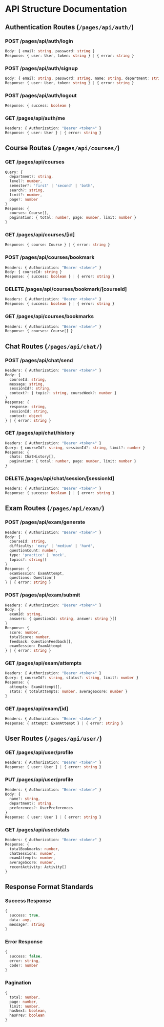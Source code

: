 # API Structure Documentation

## Authentication Routes (`/pages/api/auth/`)

### POST /pages/api/auth/login
```typescript
Body: { email: string, password: string }
Response: { user: User, token: string } | { error: string }
```

### POST /pages/api/auth/signup
```typescript
Body: { email: string, password: string, name: string, department: string, studentId?: string }
Response: { user: User, token: string } | { error: string }
```

### POST /pages/api/auth/logout
```typescript
Response: { success: boolean }
```

### GET /pages/api/auth/me
```typescript
Headers: { Authorization: "Bearer <token>" }
Response: { user: User } | { error: string }
```

## Course Routes (`/pages/api/courses/`)

### GET /pages/api/courses
```typescript
Query: { 
  department?: string, 
  level?: number, 
  semester?: 'first' | 'second' | 'both',
  search?: string,
  limit?: number,
  page?: number
}
Response: { 
  courses: Course[], 
  pagination: { total: number, page: number, limit: number }
}
```

### GET /pages/api/courses/[id]
```typescript
Response: { course: Course } | { error: string }
```

### POST /pages/api/courses/bookmark
```typescript
Headers: { Authorization: "Bearer <token>" }
Body: { courseId: string }
Response: { success: boolean } | { error: string }
```

### DELETE /pages/api/courses/bookmark/[courseId]
```typescript
Headers: { Authorization: "Bearer <token>" }
Response: { success: boolean } | { error: string }
```

### GET /pages/api/courses/bookmarks
```typescript
Headers: { Authorization: "Bearer <token>" }
Response: { courses: Course[] }
```

## Chat Routes (`/pages/api/chat/`)

### POST /pages/api/chat/send
```typescript
Headers: { Authorization: "Bearer <token>" }
Body: { 
  courseId: string, 
  message: string, 
  sessionId?: string,
  context?: { topic?: string, courseWeek?: number }
}
Response: { 
  response: string, 
  sessionId: string,
  context: object
} | { error: string }
```

### GET /pages/api/chat/history
```typescript
Headers: { Authorization: "Bearer <token>" }
Query: { courseId?: string, sessionId?: string, limit?: number }
Response: { 
  chats: ChatHistory[],
  pagination: { total: number, page: number, limit: number }
}
```

### DELETE /pages/api/chat/session/[sessionId]
```typescript
Headers: { Authorization: "Bearer <token>" }
Response: { success: boolean } | { error: string }
```

## Exam Routes (`/pages/api/exam/`)

### POST /pages/api/exam/generate
```typescript
Headers: { Authorization: "Bearer <token>" }
Body: { 
  courseId: string, 
  difficulty: 'easy' | 'medium' | 'hard',
  questionCount: number,
  type: 'practice' | 'mock',
  topics?: string[]
}
Response: { 
  examSession: ExamAttempt,
  questions: Question[]
} | { error: string }
```

### POST /pages/api/exam/submit
```typescript
Headers: { Authorization: "Bearer <token>" }
Body: { 
  examId: string,
  answers: { questionId: string, answer: string }[]
}
Response: { 
  score: number,
  totalScore: number,
  feedback: QuestionFeedback[],
  examSession: ExamAttempt
} | { error: string }
```

### GET /pages/api/exam/attempts
```typescript
Headers: { Authorization: "Bearer <token>" }
Query: { courseId?: string, status?: string, limit?: number }
Response: { 
  attempts: ExamAttempt[],
  stats: { totalAttempts: number, averageScore: number }
}
```

### GET /pages/api/exam/[id]
```typescript
Headers: { Authorization: "Bearer <token>" }
Response: { attempt: ExamAttempt } | { error: string }
```

## User Routes (`/pages/api/user/`)

### GET /pages/api/user/profile
```typescript
Headers: { Authorization: "Bearer <token>" }
Response: { user: User } | { error: string }
```

### PUT /pages/api/user/profile
```typescript
Headers: { Authorization: "Bearer <token>" }
Body: { 
  name?: string, 
  department?: string, 
  preferences?: UserPreferences 
}
Response: { user: User } | { error: string }
```

### GET /pages/api/user/stats
```typescript
Headers: { Authorization: "Bearer <token>" }
Response: { 
  totalBookmarks: number,
  chatSessions: number,
  examAttempts: number,
  averageScore: number,
  recentActivity: Activity[]
}
```

## Response Format Standards

### Success Response
```typescript
{
  success: true,
  data: any,
  message?: string
}
```

### Error Response
```typescript
{
  success: false,
  error: string,
  code?: number
}
```

### Pagination
```typescript
{
  total: number,
  page: number,
  limit: number,
  hasNext: boolean,
  hasPrev: boolean
}
```